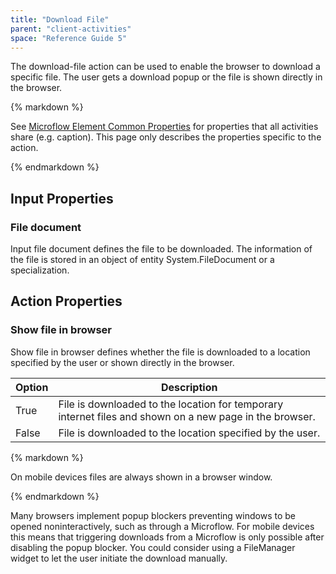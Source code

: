 ```yaml
---
title: "Download File"
parent: "client-activities"
space: "Reference Guide 5"
---
```



The download-file action can be used to enable the browser to download a specific file. The user gets a download popup or the file is shown directly in the browser.

<div class="alert alert-info">{% markdown %}

See [Microflow Element Common Properties](microflow-element-common-properties) for properties that all activities share (e.g. caption). This page only describes the properties specific to the action.

{% endmarkdown %}</div>

## Input Properties

### File document

Input file document defines the file to be downloaded. The information of the file is stored in an object of entity System.FileDocument or a specialization.

## Action Properties

### Show file in browser

Show file in browser defines whether the file is downloaded to a location specified by the user or shown directly in the browser.

<table><thead><tr><th class="confluenceTh">Option</th><th class="confluenceTh">Description</th></tr></thead><tbody><tr><td class="confluenceTd">True</td><td class="confluenceTd">File is downloaded to the location for temporary internet files and shown on a new page in the browser.</td></tr><tr><td class="confluenceTd">False</td><td class="confluenceTd">File is downloaded to the location specified by the user.</td></tr></tbody></table><div class="alert alert-info">{% markdown %}

On mobile devices files are always shown in a browser window.

{% endmarkdown %}</div>

Many browsers implement popup blockers preventing windows to be opened noninteractively, such as through a Microflow. For mobile devices this means that triggering downloads from a Microflow is only possible after disabling the popup blocker. You could consider using a FileManager widget to let the user initiate the download manually.
